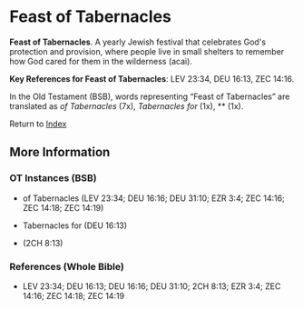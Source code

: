 # Feast of Tabernacles
**Feast of Tabernacles**. 
A yearly Jewish festival that celebrates God's protection and provision, where people live in small shelters to remember how God cared for them in the wilderness (acai). 


**Key References for Feast of Tabernacles**: 
LEV 23:34, DEU 16:13, ZEC 14:16. 


In the Old Testament (BSB), words representing “Feast of Tabernacles” are translated as 
*of Tabernacles* (7x), *Tabernacles for* (1x), ** (1x). 




Return to [Index](00-Index.md)

## More Information

### OT Instances (BSB)

* of Tabernacles (LEV 23:34; DEU 16:16; DEU 31:10; EZR 3:4; ZEC 14:16; ZEC 14:18; ZEC 14:19)

* Tabernacles for (DEU 16:13)

*  (2CH 8:13)



### References (Whole Bible)

* LEV 23:34; DEU 16:13; DEU 16:16; DEU 31:10; 2CH 8:13; EZR 3:4; ZEC 14:16; ZEC 14:18; ZEC 14:19



